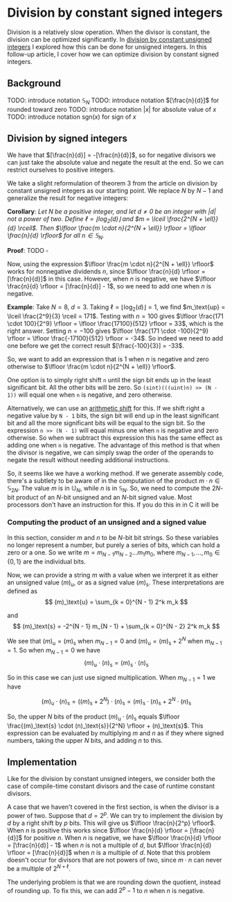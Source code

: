 # Division by constant signed integers

Division is a relatively slow operation. When the divisor is constant, the division can be optimized significantly. In [division by constant unsigned integers](https://rubenvannieuwpoort.nl/posts/division-by-constant-unsigned-integers) I explored how this can be done for unsigned integers. In this follow-up article, I cover how we can optimize division by constant signed integers.


## Background

TODO: introduce notation $\mathbb{S}_N$
TODO: introduce notation $[\frac{n}{d}]$ for rounded toward zero
TODO: introduce notation $|x|$ for absolute value of $x$
TODO: introduce notation $\text{sgn}(x)$ for sign of $x$


## Division by signed integers

We have that $[\frac{n}{d}] = -[\frac{n}{d}]$, so for negative divisors we can just take the absolute value and negate the result at the end. So we can restrict ourselves to positive integers.

We take a slight reformulation of theorem 3 from the article on division by constant unsigned integers as our starting point. We replace $N$ by $N - 1$ and generalize the result for negative integers:

**Corollary**: *Let $N$ be a positive integer, and let $d \neq 0$ be an integer with $|d|$ not a power of two. Define $\ell = \lfloor \log_2(d) \rfloor$ and $m = \lceil \frac{2^{N + \ell}}{d} \rceil$. Then $\lfloor \frac{m \cdot n}{2^{N + \ell}} \rfloor = \lfloor \frac{n}{d} \rfloor$ for all $n \in \mathbb{S}_N$.*

**Proof**: TODO
$\square$

Now, using the expression $\lfloor \frac{m \cdot n}{2^{N + \ell}} \rfloor$ works for nonnegative dividends $n$, since $\lfloor \frac{n}{d} \rfloor = [\frac{n}{d}]$ in this case. However, when $n$ is negative, we have $\lfloor \frac{n}{d} \rfloor = [\frac{n}{d}] - 1$, so we need to add one when $n$ is negative.

**Example**: Take $N = 8$, $d = 3$. Taking $\ell = \lfloor \log_2(d) \rfloor = 1$, we find $m_\text{up} = \lceil \frac{2^9}{3} \rceil = 171$. Testing with $n = 100$ gives $\lfloor \frac{171 \cdot 100}{2^9} \rfloor = \lfloor \frac{17100}{512} \rfloor = 33$, which is the right answer. Setting $n = -100$ gives $\lfloor \frac{171 \cdot -100}{2^9} \rfloor = \lfloor \frac{-17100}{512} \rfloor = -34$. So indeed we need to add one before we get the correct result $[\frac{-100}{3}] = -33$.

So, we want to add an expression that is $1$ when $n$ is negative and zero otherwise to $\lfloor \frac{m \cdot n}{2^{N + \ell}} \rfloor$.

One option is to simply right shift `n` until the sign bit ends up in the least significant bit. All the other bits will be zero. So `(sint)(((uint)n) >> (N - 1))` will equal one when `n` is negative, and zero otherwise.

Alternatively, we can use an [arithmetic shift](https://en.wikipedia.org/wiki/Arithmetic_shift) for this. If we shift right a negative value by `N - 1` bits, the sign bit will end up in the least significant bit and all the more significant bits will be equal to the sign bit. So the expression `n >> (N - 1)` will equal minus one when `n` is negative and zero otherwise. So when we subtract this expression this has the same effect as adding one when `n` is negative. The advantage of this method is that when the divisor is negative, we can simply swap the order of the operands to negate the result without needing additional instructions.

So, it seems like we have a working method. If we generate assembly code, there's a subtlety to be aware of in the computation of the product $m \cdot n \in \mathbb{S}_{2N}$. The value $m$ is in $\mathbb{U}_N$, while $n$ is in $\mathbb{S}_N$. So, we need to compute the $2N$-bit product of an $N$-bit unsigned and an $N$-bit signed value. Most processors don't have an instruction for this. If you do this in in C it will be 

### Computing the product of an unsigned and a signed value

In this section, consider $m$ and $n$ to be $N$-bit bit strings. So these variables no longer represent a number, but purely a series of bits, which can hold a zero or a one. So we write $m = m_{N - 1} m_{N - 2} ... m_1 m_0$, where $m_{N - 1}, ..., m_0 \in \{ 0, 1 \}$ are the individual bits.

Now, we can provide a string $m$ with a value when we interpret it as either an unsigned value $(m)_\text{u}$, or as a signed value $(m)_\text{s}$. These interpretations are defined as
$$ (m)_\text{u} = \sum_{k = 0}^{N - 1} 2^k m_k $$

and
$$ (m)_\text{s} = -2^{N - 1} m_{N - 1} + \sum_{k = 0}^{N - 2} 2^k m_k $$

We see that $(m)_\text{u} = (m)_\text{s}$ when $m_{N - 1} = 0$ and $(m)_\text{u} = (m)_\text{s} + 2^N$ when $m_{N - 1} = 1$. So when $m_{N - 1} = 0$ we have
$$ (m)_\text{u} \cdot (n)_\text{s} = (m)_\text{s} \cdot (n)_\text{s} $$

So in this case we can just use signed multiplication. When $m_{N - 1} = 1$ we have

$$ (m)_\text{u} \cdot (n)_\text{s} = ((m)_\text{s} + 2^N) \cdot (n)_\text{s} = (m)_\text{s} \cdot (n)_\text{s} + 2^N \cdot (n)_\text{s}$$

So, the upper $N$ bits of the product $(m)_\text{u} \cdot (n)_\text{s}$ equals $\lfloor \frac{(m)_\text{s} \cdot (n)_\text{s}}{2^N} \rfloor + (n)_\text{s}$. This expression can be evaluated by multiplying $m$ and $n$ as if they where signed numbers, taking the upper $N$ bits, and adding $n$ to this.

## Implementation

Like for the division by constant unsigned integers, we consider both the case of compile-time constant divisors and the case of runtime constant divisors.

A case that we haven't covered in the first section, is when the divisor is a power of two. Suppose that $d = 2^p$. We can try to implement the division by $d$ by a right shift by $p$ bits. This will give us $\lfloor \frac{n}{2^p} \rfloor$. When $n$ is positive this works since $\lfloor \frac{n}{d} \rfloor = [\frac{n}{d}]$ for positive $n$. When $n$ is negative, we have $\lfloor \frac{n}{d} \rfloor = [\frac{n}{d}] - 1$ when $n$ is not a multiple of $d$, but $\lfloor \frac{n}{d} \rfloor = [\frac{n}{d}]$ when $n$ is a multiple of $d$. Note that this problem doesn't occur for divisors that are not powers of two, since $m \cdot n$ can never be a multiple of $2^{N + \ell}$.

The underlying problem is that we are rounding down the quotient, instead of rounding up. To fix this, we can add $2^p - 1$ to $n$ when $n$ is negative.
